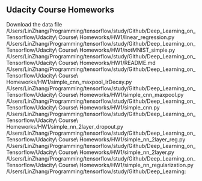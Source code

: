 ## Udacity Course Homeworks
Download the data file /Users/LinZhang/Programming/tensorflow/study/Github/Deep_Learning_on_Tensorflow/Udacity\ Course\ Homeworks/HW1/linear_regression.py /Users/LinZhang/Programming/tensorflow/study/Github/Deep_Learning_on_Tensorflow/Udacity\ Course\ Homeworks/HW1/notMNIST_simple.py /Users/LinZhang/Programming/tensorflow/study/Github/Deep_Learning_on_Tensorflow/Udacity\ Course\ Homeworks/HW1/README.md /Users/LinZhang/Programming/tensorflow/study/Github/Deep_Learning_on_Tensorflow/Udacity\ Course\ Homeworks/HW1/simple_cnn_maxpool_lrDecay.py /Users/LinZhang/Programming/tensorflow/study/Github/Deep_Learning_on_Tensorflow/Udacity\ Course\ Homeworks/HW1/simple_cnn_maxpool.py /Users/LinZhang/Programming/tensorflow/study/Github/Deep_Learning_on_Tensorflow/Udacity\ Course\ Homeworks/HW1/simple_cnn.py /Users/LinZhang/Programming/tensorflow/study/Github/Deep_Learning_on_Tensorflow/Udacity\ Course\ Homeworks/HW1/simple_nn_2layer_dropout.py /Users/LinZhang/Programming/tensorflow/study/Github/Deep_Learning_on_Tensorflow/Udacity\ Course\ Homeworks/HW1/simple_nn_2layer_reg.py /Users/LinZhang/Programming/tensorflow/study/Github/Deep_Learning_on_Tensorflow/Udacity\ Course\ Homeworks/HW1/simple_nn_2layer.py /Users/LinZhang/Programming/tensorflow/study/Github/Deep_Learning_on_Tensorflow/Udacity\ Course\ Homeworks/HW1/simple_nn_regularization.py /Users/LinZhang/Programming/tensorflow/study/Github/Deep_Learning:  
